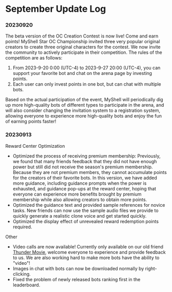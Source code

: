 # September Update Log

### 20230920

The beta version of the OC Creation Contest is now live! Come and earn points! MyShell Star OC Championship invited three very popular original creators to create three original characters for the contest. We now invite the community to actively participate in their competition. The rules of the competition are as follows:

1. From 2023-9-20 0:00 (UTC-4) to 2023-9-27 20:00 (UTC-4), you can support your favorite bot and chat on the arena page by investing points.
2. Each user can only invest points in one bot, but can chat with multiple bots.

Based on the actual participation of the event, MyShell will periodically dig up more high-quality bots of different types to participate in the arena, and will also consider changing the invitation system to a registration system, allowing everyone to experience more high-quality bots and enjoy the fun of earning points faster!

### 20230913

Reward Center Optimization

* Optimized the process of receiving premium membership: Previously, we found that many friends feedback that they did not have enough power but still did not receive the season's premium membership. Because they are not premium members, they cannot accumulate points for the creators of their favorite bots. In this version, we have added more guidance, including guidance prompts when the power is exhausted, and guidance pop-ups at the reward center, hoping that everyone can experience more benefits brought by premium membership while also allowing creators to obtain more points.
* Optimized the guidance text and provided sample references for novice tasks. New friends can now use the sample audio files we provide to quickly generate a realistic clone voice and get started quickly.
* Optimized the display effect of unrevealed reward redemption points required.

Other

* Video calls are now available! Currently only available on our old friend [Thunder Movie](https://app.myshell.ai/botshare/6958), welcome everyone to experience and provide feedback to us. We are also working hard to make more bots have the ability to "video"!
* Images in chat with bots can now be downloaded normally by right-clicking.
* Fixed the problem of newly released bots ranking first in the leaderboard.